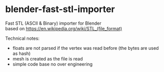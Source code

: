 # blender-fast-stl-importer

Fast STL (ASCII & Binary) importer for Blender  
based on https://en.wikipedia.org/wiki/STL_(file_format)

Technical notes:
- floats are not parsed if the vertex was read before (the bytes are used as hash)
- mesh is created as the file is read
- simple code base no over engineering
